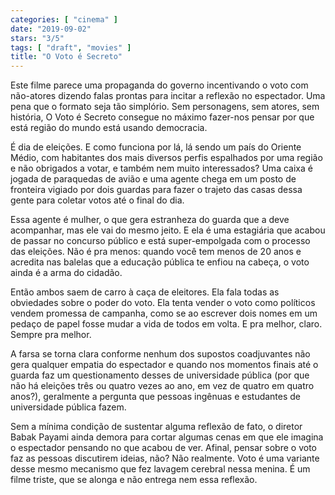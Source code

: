 ```yaml
---
categories: [ "cinema" ]
date: "2019-09-02"
stars: "3/5"
tags: [ "draft", "movies" ]
title: "O Voto é Secreto"
---
```

Este filme parece uma propaganda do governo incentivando o voto
com não-atores dizendo falas prontas para incitar a reflexão no
espectador. Uma pena que o formato seja tão simplório. Sem personagens,
sem atores, sem história, O Voto é Secreto consegue no máximo fazer-nos
pensar por que está região do mundo está usando democracia.

É dia de eleições. E como funciona por lá, lá sendo um país do
Oriente Médio, com habitantes dos mais diversos perfis espalhados por uma
região e não obrigados a votar, e também nem muito interessados? Uma
caixa é jogada de paraquedas de avião e uma agente chega em um posto
de fronteira vigiado por dois guardas para fazer o trajeto das casas
dessa gente para coletar votos até o final do dia.

Essa agente é mulher, o que gera estranheza do guarda que a deve
acompanhar, mas ele vai do mesmo jeito. E ela é uma estagiária que
acabou de passar no concurso público e está super-empolgada com o
processo das eleições. Não é pra menos: quando você tem menos de
20 anos e acredita nas balelas que a educação pública te enfiou na
cabeça, o voto ainda é a arma do cidadão.

Então ambos saem de carro à caça de eleitores. Ela fala todas as
obviedades sobre o poder do voto. Ela tenta vender o voto como políticos
vendem promessa de campanha, como se ao escrever dois nomes em um
pedaço de papel fosse mudar a vida de todos em volta. E pra melhor,
claro. Sempre pra melhor.

A farsa se torna clara conforme nenhum dos supostos coadjuvantes não
gera qualquer empatia do espectador e quando nos momentos finais até o
guarda faz um questionamento desses de universidade pública (por que
não há eleições três ou quatro vezes ao ano, em vez de quatro em
quatro anos?), geralmente a pergunta que pessoas ingênuas e estudantes
de universidade pública fazem.

Sem a mínima condição de sustentar alguma reflexão de fato, o diretor
Babak Payami ainda demora para cortar algumas cenas em que ele imagina o
espectador pensando no que acabou de ver. Afinal, pensar sobre o voto faz
as pessoas discutirem ideias, não? Não realmente. Voto é uma variante
desse mesmo mecanismo que fez lavagem cerebral nessa menina. É um filme
triste, que se alonga e não entrega nem essa reflexão.
